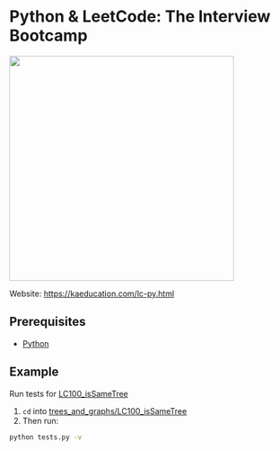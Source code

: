# Python & LeetCode: The Interview Bootcamp

<img src="https://static.kaeducation.com/lc-py.jpg" width="400">

Website: https://kaeducation.com/lc-py.html

## Prerequisites

- [Python](https://www.python.org)

## Example

Run tests for [LC100_isSameTree](trees_and_graphs/LC100_isSameTree)

1. `cd` into [trees_and_graphs/LC100_isSameTree](trees_and_graphs/LC100_isSameTree)
2. Then run:

```bash
python tests.py -v
```
